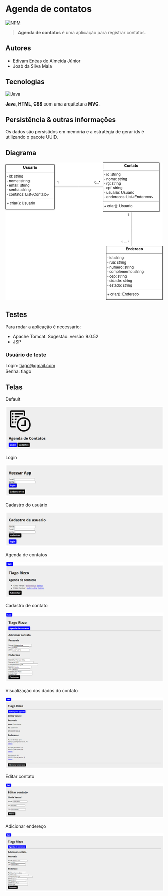 # Agenda de contatos

[![NPM](https://img.shields.io/npm/l/react)](https://github.com/venzel/servelet_agenda/blob/master/LICENSE)

> **Agenda de contatos** é uma aplicação para registrar contatos.<br />

## Autores

-   Edivam Enéas de Almeida Júnior<br />
-   Joab da Silva Maia

## Tecnologias

<p align="left">
  <img src="https://cdn.worldvectorlogo.com/logos/java-14.svg" alt="Java" title="Java" width="30" height="30" />
</p>

**Java**, **HTML**, **CSS** com uma arquitetura **MVC**.

## Persistência & outras informações

Os dados são persistidos em memória e a estratégia de gerar ids é utilizando o pacote UUID.

## Diagrama

<img src="./images/diagrama-v1.png" />

## Testes

Para rodar a aplicação é necessário:

-   Apache Tomcat. Sugestão: versão 9.0.52
-   JSP

### Usuário de teste

Login: tiago@gmail.com<br />
Senha: tiago

## Telas

Default

<img src="./images/1.PNG" />

Login

<img src="./images/2.PNG" />

Cadastro do usuário

<img src="./images/3.PNG" />

Agenda de contatos

<img src="./images/5.PNG" />

Cadastro de contato

<img src="./images/6.PNG" />

Visualização dos dados do contato

<img src="./images/7.PNG" />

Editar contato

<img src="./images/8.PNG" />

Adicionar endereço

<img src="./images/9.PNG" />
